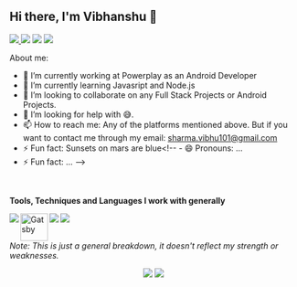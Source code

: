 ## Hi there, I'm Vibhanshu 👋

<a href="https://www.instagram.com/vibhanshu.sharma.101/"> <img src="https://img.icons8.com/fluent/48/000000/instagram-new.png"/> </a>
<a href="https://www.linkedin.com/in/vibhanshu-sharma-b089b2164/"><img src="https://img.icons8.com/fluent/48/000000/linkedin.png"/></a>
<a href="https://www.reddit.com/user/sharmavibhu101"><img src="https://img.icons8.com/fluent/48/000000/reddit.png"/></a>
<a href="https://twitter.com/vibhanshu101"><img src="https://img.icons8.com/cute-clipart/64/000000/twitter.png"/></a>
<br />

About me:

- 🔭 I’m currently working at Powerplay as an Android Developer
- 🌱 I’m currently learning Javasript and Node.js
- 👯 I’m looking to collaborate on any Full Stack Projects or Android Projects.
- 🤔 I’m looking for help with 😅.
- 📫 How to reach me: Any of the platforms mentioned above. But if you want to contact me through my email: <a href="mailto:sharma.vibhu101@gmail.com">sharma.vibhu101@gmail.com</a>
- ⚡ Fun fact: Sunsets on mars are blue<!-- - 😄 Pronouns: ...
- ⚡ Fun fact: ... -->

<br/>

**Tools, Techniques and Languages I work with generally**

<img align="left" src="https://img.icons8.com/color/48/000000/javascript.png"/>
<img align="left" alt="Gatsby" src="https://i.imgur.com/SctOfpG.png" width=48/>
<img align="left" src="https://img.icons8.com/color/48/000000/nodejs.png"/>
<img align="left" src="https://img.icons8.com/color/48/000000/mongodb.png"/>

<br/><br/>

<p><i>Note: This is just a general breakdown, it doesn't reflect my strength or weaknesses.</i></p>
<!-- Stats Dashboard -->
<p align = "center">
  <img src = "https://github-readme-stats.vercel.app/api?username=vibhusharma101&show_icons=true&theme=dracula&line_height=40">
  <img src = "https://github-readme-stats.vercel.app/api/top-langs/?username=vibhusharma101&langs_count=11&hide=jupyter%20notebook,scss,html,css,shell&theme=dracula">
</p>
